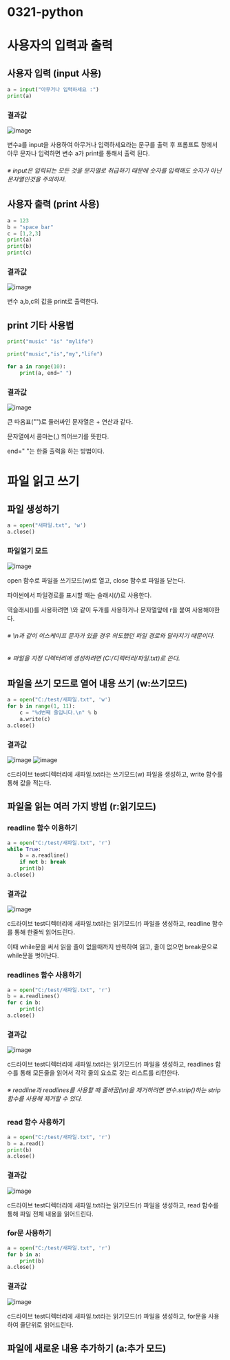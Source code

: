 # 0321-python
# 사용자의 입력과 출력
## 사용자 입력 (input 사용)
```python
a = input("아무거나 입력하세요 :")
print(a)
```
### 결과값
![image](https://user-images.githubusercontent.com/104752580/226493017-90f2960d-6546-41fc-98b2-f2005511ee3c.png)

변수a를 input을 사용하여 아무거나 입력하세요라는 문구를 출력 후 프롬프트 창에서 아무 문자나 입력하면 변수 a가 print를 통해서 출력 된다.
###### ※ input은 입력되는 모든 것을 문자열로 취급하기 때문에 숫자를 입력해도 숫자가 아닌 문자열인것을 주의하자.
## 사용자 출력 (print 사용)
```python
a = 123
b = "space bar"
c = [1,2,3]
print(a)
print(b)
print(c)
```
### 결과값
![image](https://user-images.githubusercontent.com/104752580/226493921-9a406657-03b5-4321-bd58-4ebc3b85888d.png)

변수 a,b,c의 값을 print로 출력한다.
## print 기타 사용법
```python
print("music" "is" "mylife")

print("music","is","my","life")

for a in range(10):
    print(a, end=" ")
```
### 결과값
![image](https://user-images.githubusercontent.com/104752580/226494258-5588a82c-4973-40ee-8992-6214ecfa9cc4.png)

큰 따옴표("")로 둘러싸인 문자열은 + 연산과 같다.

문자열에서 콤마는(,) 띄어쓰기를 뜻한다.

end=" "는 한줄 출력을 하는 방법이다.

# 파일 읽고 쓰기
## 파일 생성하기
```python
a = open("새파일.txt", 'w')
a.close()
```
### 파일열기 모드
![image](https://user-images.githubusercontent.com/104752580/226497360-ee277cc4-7d4b-490a-9a12-aaea8e3e95cc.png)

open 함수로 파일을 쓰기모드(w)로 열고, close 함수로 파일을 닫는다. 

파이썬에서 파일경로를 표시할 때는 슬래시(/)로 사용한다.

역슬래시(\)를 사용하려면 \\와 같이 두개를 사용하거나 문자열앞에 r을 붙여 사용해야한다.

###### ※ \n과 같이 이스케이프 문자가 있을 경우 의도했던 파일 경로와 달라지기 때문이다.

###### ※ 파일을 지정 디렉터리에 생성하려면 (C:/디렉터리/파일.txt)로 쓴다.
## 파일을 쓰기 모드로 열어 내용 쓰기 (w:쓰기모드)
```python
a = open("C:/test/새파일.txt", 'w')
for b in range(1, 11):
    c = "%d번째 줄입니다.\n" % b
    a.write(c)
a.close()
```
### 결과값
![image](https://user-images.githubusercontent.com/104752580/226498395-e6f4f2b8-913f-4453-aabe-ab7366ff8a6f.png)
![image](https://user-images.githubusercontent.com/104752580/226498445-81f8cf01-2576-4b06-94a6-5f31db5d2fd9.png)

c드라이브 test디렉터리에 새파일.txt라는 쓰기모드(w) 파일을 생성하고, write 함수를 통해 값을 적는다. 
## 파일을 읽는 여러 가지 방법 (r:읽기모드)
### readline 함수 이용하기
```python
a = open("C:/test/새파일.txt", 'r')
while True:
    b = a.readline()
    if not b: break
    print(b)
a.close()
```
### 결과값
![image](https://user-images.githubusercontent.com/104752580/226501725-1d77c25d-036a-4cf2-bf91-c6b20ca98b6a.png)

c드라이브 test디렉터리에 새파일.txt라는 읽기모드(r) 파일을 생성하고, readline 함수를 통해 한줄씩 읽어드린다.

이때 while문을 써서 읽을 줄이 없을때까지 반복하여 읽고, 줄이 없으면 break문으로 while문을 벗어난다. 
### readlines 함수 사용하기
```python
a = open("C:/test/새파일.txt", 'r')
b = a.readlines()
for c in b:
    print(c)
a.close()
```
### 결과값
![image](https://user-images.githubusercontent.com/104752580/226502399-2e2ec5bf-5c20-47c7-947a-43e970aaf772.png)

c드라이브 test디렉터리에 새파일.txt라는 읽기모드(r) 파일을 생성하고, readlines 함수를 통해 모든줄을 읽어서 각각 줄의 요소로 갖는 리스트를 리턴한다.
###### ※ readline과 readlines를 사용할 때 줄바꿈(\n)을 제거하려면 변수.strip()하는 strip함수를 사용해 제거할 수 있다.
### read 함수 사용하기
```python
a = open("C:/test/새파일.txt", 'r')
b = a.read()
print(b)
a.close()
```
### 결과값
![image](https://user-images.githubusercontent.com/104752580/226502937-fb4b119c-efe5-4c08-8dbe-3f2498cf5d14.png)

c드라이브 test디렉터리에 새파일.txt라는 읽기모드(r) 파일을 생성하고, read 함수를 통해 파일 전체 내용을 읽어드린다.
### for문 사용하기
```python
a = open("C:/test/새파일.txt", 'r')
for b in a:
    print(b)
a.close()
```
### 결과값
![image](https://user-images.githubusercontent.com/104752580/226503357-9794d793-9071-4176-bb46-0a7a8365aa00.png)

c드라이브 test디렉터리에 새파일.txt라는 읽기모드(r) 파일을 생성하고, for문을 사용하여 줄단위로 읽어드린다.
## 파일에 새로운 내용 추가하기 (a:추가 모드)


